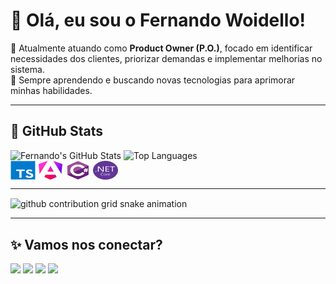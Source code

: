 # 👋 Olá, eu sou o Fernando Woidello!

🔭 Atualmente atuando como **Product Owner (P.O.)**, focado em identificar necessidades dos clientes, priorizar demandas e implementar melhorias no sistema.  
🌱 Sempre aprendendo e buscando novas tecnologias para aprimorar minhas habilidades.

---

## 🌟 GitHub Stats 

<div style="text-align: left;">
  <img height="180em" src="https://github-readme-stats.vercel.app/api?username=fernandowoidello&show_icons=true&theme=radical" alt="Fernando's GitHub Stats"/>
  <img height="180em" src="https://github-readme-stats.vercel.app/api/top-langs/?username=fernandowoidello&layout=compact&theme=radical" alt="Top Languages"/>
</div>

<div>
  <img align="center" alt="TypeScript" height="30" width="40" src="https://raw.githubusercontent.com/devicons/devicon/master/icons/typescript/typescript-original.svg">
  <img align="center" alt="Angular" height="30" width="40" src="https://raw.githubusercontent.com/devicons/devicon/master/icons/angular/angular-original.svg">
  <img align="center" alt="C#" height="30" width="40" src="https://raw.githubusercontent.com/devicons/devicon/master/icons/csharp/csharp-original.svg">
  <img align="center" alt=".NET" height="30" width="40" src="https://raw.githubusercontent.com/devicons/devicon/master/icons/dotnetcore/dotnetcore-original.svg">  
</div>

---

<picture align="center">
  <source media="(prefers-color-scheme: dark)" srcset="https://raw.githubusercontent.com/fernandowoidello/fernandowoidello/output/github-contribution-grid-snake-dark.svg">
  <source media="(prefers-color-scheme: light)" srcset="https://raw.githubusercontent.com/fernandowoidello/fernandowoidello/output/github-contribution-grid-snake-dark.svg">
  <img align="center" alt="github contribution grid snake animation" src="https://raw.githubusercontent.com/fernandowoidello/fernandowoidello/output/github-contribution-grid-snake.svg">
</picture>

---

## ✨ **Vamos nos conectar?**  

<a href="https://www.linkedin.com/in/etson-fernando-woidello-10073b18b/" target="_blank"><img src="https://img.shields.io/badge/-LinkedIn-%230077B5?style=for-the-badge&logo=linkedin&logoColor=white" target="_blank"></a>
<a href="https://www.instagram.com/fernandowoidello/" target="_blank"><img src="https://img.shields.io/badge/-Instagram-%23E4405F?style=for-the-badge&logo=instagram&logoColor=white" target="_blank"></a>
<a href="https://steamcommunity.com/id/yosemite-sam/" target="_blank"><img src="https://img.shields.io/badge/-Steam-%231b2838?style=for-the-badge&logo=steam&logoColor=white" target="_blank"></a>
<a href="https://discord.com/users/fernandoyosemite/" target="_blank"><img src="https://img.shields.io/badge/-Discord-%237289DA?style=for-the-badge&logo=discord&logoColor=white" target="_blank"></a>

